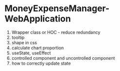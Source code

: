 # MoneyExpenseManager-WebApplication
1. Wrapper class or HOC - reduce redundancy
2. tooltip
3. shape in css
4. calculate chart proportion
5. useState, useEffect
6. controlled component and uncontrolled component
7. how to correctly update state
